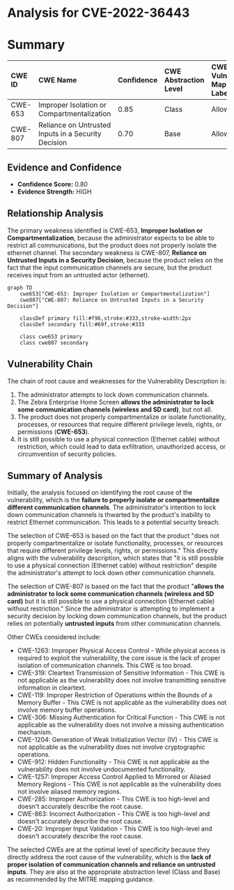 # Analysis for CVE-2022-36443

# Summary
| CWE ID    | CWE Name                                                    | Confidence | CWE Abstraction Level | CWE Vulnerability Mapping Label | CWE-Vulnerability Mapping Notes |
| :--------- | :---------------------------------------------------------- | :--------- | :-------------------- | :------------------------------ | :------------------------------ |
| CWE-653 | Improper Isolation or Compartmentalization | 0.85 | Class | Allowed | Root Cause |
| CWE-807     | Reliance on Untrusted Inputs in a Security Decision        | 0.70       | Base                  | Allowed                         | Secondary Candidate |

## Evidence and Confidence

*   **Confidence Score:** 0.80
*   **Evidence Strength:** HIGH

## Relationship Analysis
The primary weakness identified is CWE-653, **Improper Isolation or Compartmentalization**, because the administrator expects to be able to restrict all communications, but the product does not properly isolate the ethernet channel. The secondary weakness is CWE-807, **Reliance on Untrusted Inputs in a Security Decision**, because the product relies on the fact that the input communication channels are secure, but the product receives input from an untrusted actor (ethernet).

```mermaid
graph TD
    cwe653["CWE-653: Improper Isolation or Compartmentalization"]
    cwe807["CWE-807: Reliance on Untrusted Inputs in a Security Decision"]

    classDef primary fill:#f96,stroke:#333,stroke-width:2px
    classDef secondary fill:#69f,stroke:#333
    
    class cwe653 primary
    class cwe807 secondary
```

## Vulnerability Chain
The chain of root cause and weaknesses for the Vulnerability Description is:
1.  The administrator attempts to lock down communication channels.
2.  The Zebra Enterprise Home Screen **allows the administrator to lock some communication channels (wireless and SD card)**, but not all.
3.  The product does not properly compartmentalize or isolate functionality, processes, or resources that require different privilege levels, rights, or permissions (**CWE-653**).
4.  It is still possible to use a physical connection (Ethernet cable) without restriction, which could lead to data exfiltration, unauthorized access, or circumvention of security policies.

## Summary of Analysis
Initially, the analysis focused on identifying the root cause of the vulnerability, which is the **failure to properly isolate or compartmentalize different communication channels**. The administrator's intention to lock down communication channels is thwarted by the product's inability to restrict Ethernet communication. This leads to a potential security breach.

The selection of CWE-653 is based on the fact that the product "does not properly compartmentalize or isolate functionality, processes, or resources that require different privilege levels, rights, or permissions." This directly aligns with the vulnerability description, which states that "it is still possible to use a physical connection (Ethernet cable) without restriction" despite the administrator's attempt to lock down other communication channels.

The selection of CWE-807 is based on the fact that the product "**allows the administrator to lock some communication channels (wireless and SD card)** but it is still possible to use a physical connection (Ethernet cable) without restriction." Since the administrator is attempting to implement a security decision by locking down communication channels, but the product relies on potentially **untrusted inputs** from other communication channels.

Other CWEs considered include:

*   CWE-1263: Improper Physical Access Control - While physical access is required to exploit the vulnerability, the core issue is the lack of proper isolation of communication channels. This CWE is too broad.
*   CWE-319: Cleartext Transmission of Sensitive Information - This CWE is not applicable as the vulnerability does not involve transmitting sensitive information in cleartext.
*   CWE-119: Improper Restriction of Operations within the Bounds of a Memory Buffer - This CWE is not applicable as the vulnerability does not involve memory buffer operations.
*   CWE-306: Missing Authentication for Critical Function - This CWE is not applicable as the vulnerability does not involve a missing authentication mechanism.
*   CWE-1204: Generation of Weak Initialization Vector (IV) - This CWE is not applicable as the vulnerability does not involve cryptographic operations.
*   CWE-912: Hidden Functionality - This CWE is not applicable as the vulnerability does not involve undocumented functionality.
*   CWE-1257: Improper Access Control Applied to Mirrored or Aliased Memory Regions - This CWE is not applicable as the vulnerability does not involve aliased memory regions.
*   CWE-285: Improper Authorization - This CWE is too high-level and doesn't accurately describe the root cause.
*   CWE-863: Incorrect Authorization - This CWE is too high-level and doesn't accurately describe the root cause.
*   CWE-20: Improper Input Validation - This CWE is too high-level and doesn't accurately describe the root cause.

The selected CWEs are at the optimal level of specificity because they directly address the root cause of the vulnerability, which is the **lack of proper isolation of communication channels and reliance on untrusted inputs**. They are also at the appropriate abstraction level (Class and Base) as recommended by the MITRE mapping guidance.
